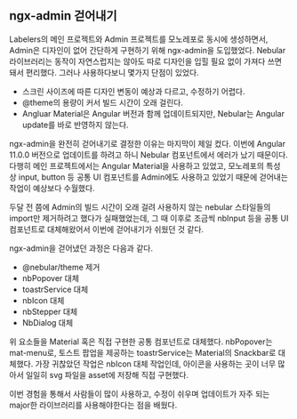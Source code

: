## ngx-admin 걷어내기

Labelers의 메인 프로젝트와 Admin 프로젝트를 모노레포로 동시에 생성하면서, Admin은 디자인이 없어 간단하게 구현하기 위해 ngx-admin을 도입했었다. Nebular 라이브러리는 동작이 자연스럽지는 않아도 따로 디자인을 입힐 필요 없이 가져다 쓰면 돼서 편리했다. 그러나 사용하다보니 몇가지 단점이 있었다.

- 스크린 사이즈에 따른 디자인 변동이 예상과 다르고, 수정하기 어렵다.
- @theme의 용량이 커서 빌드 시간이 오래 걸린다.
- Angluar Material은 Angular 버전과 함께 업데이트되지만, Nebular는 Angular update를 바로 반영하지 않는다.

ngx-admin을 완전히 걷어내기로 결정한 이유는 마지막이 제일 컸다. 이번에 Angular 11.0.0 버전으로 업데이트를 하려고 하니 Nebular 컴포넌트에서 에러가 났기 때문이다. 다행히 메인 프로젝트에서는 Angular Material을 사용하고 있었고, 모노레포의 특성 상 input, button 등 공통 UI 컴포넌트를 Admin에도 사용하고 있었기 때문에 걷어내는 작업이 예상보다 수월했다.

두달 전 쯤에 Admin의 빌드 시간이 오래 걸려 사용하지 않는 nebular 스타일들의 import만 제거하려고 했다가 실패했었는데, 그 때 이후로 조금씩 nbInput 등을 공통 UI 컴포넌트로 대체해왔어서 이번에 걷어내기가 쉬웠던 것 같다.

ngx-admin을 걷어냈던 과정은 다음과 같다.

- @nebular/theme 제거
- nbPopover 대체
- toastrService 대체
- nbIcon 대체
- nbStepper 대체
- NbDialog 대체

위 요소들을 Material 혹은 직접 구현한 공통 컴포넌트로 대체했다. nbPopover는 mat-menu로, 토스트 팝업을 제공하는 toastrService는 Material의 Snackbar로 대체했다. 가장 귀찮았던 작업은 nbIcon 대체 작업인데, 아이콘을 사용하는 곳이 너무 많아서 일일히 svg 파일을 asset에 저장해 직접 구현했다.

이번 경험을 통해서 사람들이 많이 사용하고, 수정이 쉬우며 업데이트가 자주 되는 major한 라이브러리를 사용해야한다는 점을 배웠다.

